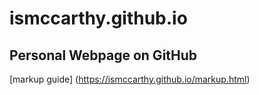 # ismccarthy.github.io

## Personal Webpage on GitHub

[markup guide] (https://ismccarthy.github.io/markup.html)

